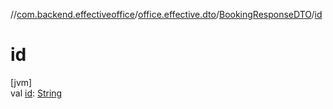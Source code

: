 //[com.backend.effectiveoffice](../../../index.md)/[office.effective.dto](../index.md)/[BookingResponseDTO](index.md)/[id](id.md)

# id

[jvm]\
val [id](id.md): [String](https://kotlinlang.org/api/latest/jvm/stdlib/kotlin/-string/index.html)
